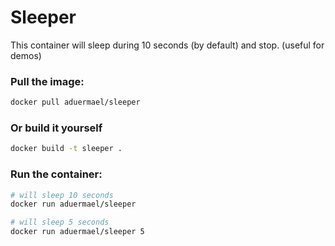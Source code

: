 # Sleeper

This container will sleep during 10 seconds (by default) and stop. (useful for demos)

### Pull the image:

```bash
docker pull aduermael/sleeper
```

### Or build it yourself

```bash
docker build -t sleeper .
```

### Run the container:

```bash
# will sleep 10 seconds
docker run aduermael/sleeper

# will sleep 5 seconds
docker run aduermael/sleeper 5
```
